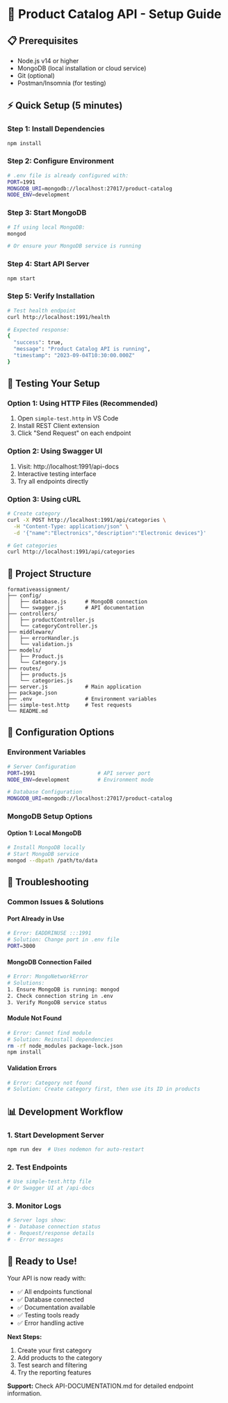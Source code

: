 # 🚀 Product Catalog API - Setup Guide

## 📋 **Prerequisites**
- Node.js v14 or higher
- MongoDB (local installation or cloud service)
- Git (optional)
- Postman/Insomnia (for testing)

## ⚡ **Quick Setup (5 minutes)**

### Step 1: Install Dependencies
```bash
npm install
```

### Step 2: Configure Environment
```bash
# .env file is already configured with:
PORT=1991
MONGODB_URI=mongodb://localhost:27017/product-catalog
NODE_ENV=development
```

### Step 3: Start MongoDB
```bash
# If using local MongoDB:
mongod

# Or ensure your MongoDB service is running
```

### Step 4: Start API Server
```bash
npm start
```

### Step 5: Verify Installation
```bash
# Test health endpoint
curl http://localhost:1991/health

# Expected response:
{
  "success": true,
  "message": "Product Catalog API is running",
  "timestamp": "2023-09-04T10:30:00.000Z"
}
```

## 🧪 **Testing Your Setup**

### Option 1: Using HTTP Files (Recommended)
1. Open `simple-test.http` in VS Code
2. Install REST Client extension
3. Click "Send Request" on each endpoint

### Option 2: Using Swagger UI
1. Visit: http://localhost:1991/api-docs
2. Interactive testing interface
3. Try all endpoints directly

### Option 3: Using cURL
```bash
# Create category
curl -X POST http://localhost:1991/api/categories \
  -H "Content-Type: application/json" \
  -d '{"name":"Electronics","description":"Electronic devices"}'

# Get categories
curl http://localhost:1991/api/categories
```

## 📁 **Project Structure**
```
formativeassignment/
├── config/
│   ├── database.js      # MongoDB connection
│   └── swagger.js       # API documentation
├── controllers/
│   ├── productController.js
│   └── categoryController.js
├── middleware/
│   ├── errorHandler.js
│   └── validation.js
├── models/
│   ├── Product.js
│   └── Category.js
├── routes/
│   ├── products.js
│   └── categories.js
├── server.js            # Main application
├── package.json
├── .env                 # Environment variables
├── simple-test.http     # Test requests
└── README.md
```

## 🔧 **Configuration Options**

### Environment Variables
```bash
# Server Configuration
PORT=1991                    # API server port
NODE_ENV=development         # Environment mode

# Database Configuration
MONGODB_URI=mongodb://localhost:27017/product-catalog
```

### MongoDB Setup Options

#### Option 1: Local MongoDB
```bash
# Install MongoDB locally
# Start MongoDB service
mongod --dbpath /path/to/data
```

## 🚨 **Troubleshooting**

### Common Issues & Solutions

#### Port Already in Use
```bash
# Error: EADDRINUSE :::1991
# Solution: Change port in .env file
PORT=3000
```

#### MongoDB Connection Failed
```bash
# Error: MongoNetworkError
# Solutions:
1. Ensure MongoDB is running: mongod
2. Check connection string in .env
3. Verify MongoDB service status
```

#### Module Not Found
```bash
# Error: Cannot find module
# Solution: Reinstall dependencies
rm -rf node_modules package-lock.json
npm install
```

#### Validation Errors
```bash
# Error: Category not found
# Solution: Create category first, then use its ID in products
```

## 📊 **Development Workflow**

### 1. Start Development Server
```bash
npm run dev  # Uses nodemon for auto-restart
```

### 2. Test Endpoints
```bash
# Use simple-test.http file
# Or Swagger UI at /api-docs
```

### 3. Monitor Logs
```bash
# Server logs show:
# - Database connection status
# - Request/response details
# - Error messages
```

## 🎯 **Ready to Use!**

Your API is now ready with:
- ✅ All endpoints functional
- ✅ Database connected
- ✅ Documentation available
- ✅ Testing tools ready
- ✅ Error handling active

**Next Steps:**
1. Create your first category
2. Add products to the category
3. Test search and filtering
4. Try the reporting features

**Support:** Check API-DOCUMENTATION.md for detailed endpoint information.